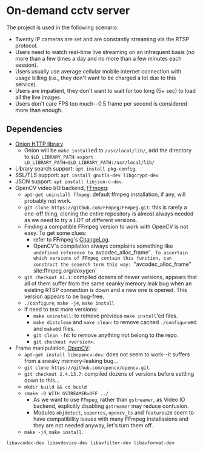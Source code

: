 # On-demand cctv server

The project is used in the following scenario:

* Twenty IP cameras are set and are constantly streaming via the RTSP protocol.
* Users need to watch real-time live streaming on an infrequent basis
(no more than a few times a day and no more than a few minutes each session).
* Users usually use average cellular mobile internet connection with usage billing
(i.e., they don't want to be charged a lot due to this service).
* Users are impatient, they don't want to wait for too long (5+ sec) to load all the live images.
* Users don't care FPS too much--0.5 frame per second is considered more than enough.

## Dependencies
* [Onion HTTP library](https://github.com/davidmoreno/onion)
    * Onion will be `make install`ed to `/usr/local/lib/`, add the directory to `$LD_LIBRARY_PATH`:
 `export LD_LIBRARY_PATH=$LD_LIBRARY_PATH:/usr/local/lib/`
* Library search support: `apt install pkg-config`.
* SSL/TLS support: `apt install gnutls-dev libgcrypt-dev`
* JSON support: `apt install libjson-c-dev`.
* OpenCV video I/O backend, [FFmpeg](https://trac.ffmpeg.org/wiki/CompilationGuide):
  * `apt-get uninstall ffmpeg`: default ffmpeg installation, if any, will probably not work.
  * `git clone https://github.com/FFmpeg/FFmpeg.git`: this is rarely a one-off thing, cloning the entire repository
    is almost always needed as we need to try a LOT of different versions.
  * Finding a compatible FFmpeg version to work with OpenCV is not easy. To get some clues:
    * refer to FFmpeg's [ChangeLog](https://github.com/FFmpeg/FFmpeg/blob/master/Changelog).
    * OpenCV's compilation always complains something like `undefined reference to `avcodec_alloc_frame'`. To ascertain
    which versions of FFmpeg contain this function, can construct the seaerch term this way:
    `"avcodec_alloc_frame" site:ffmpeg.org/doxygen` 
  * `git checkout n1.1`: compiled dozens of newer versions, appears that all of them suffer from the same
    seanky memory leak bug when an existing RTSP connection is down and a new one is opened. This version
    appears to be bug-free.
  * `./configure`, `make -j4`, `make install`
  * If need to test more versions:
    * `make uninstall`: to remove previous `make install`'ed files.
    * `make distclean` and `make clean`: to remove cached `./configure`ed and `make`ed files.
    * `git clean -fd`: to remove anything not belong to the repo.
    * `git checkout <version>`.
* Frame manipulation, [OpenCV](https://docs.opencv.org/4.6.0/d7/d9f/tutorial_linux_install.html):
    * `apt-get install libopencv-dev`: does not seem to work--it suffers from a sneaky memory-leaking bug...
    * `git clone https://github.com/opencv/opencv.git`.
    * `git checkout 2.4.13.7`: compiled dozens of versions before settling down to this...
    * `mkdir build && cd build`
    * `cmake -D WITH_GSTREAMER=OFF ../`
      * As we want to use `FFmpeg`, rather than `gstreamer`, as Video IO backend, explicitly disabling
      `gstreamer` may reduce confusion.
      * Modules `objdetect`, `superres`, `opencv_ts` and `features2d` seem to have compatibility issues with many FFmpeg
      installasions and they are not needed anyway, let's turn them off.
    * `make -j4`, `make install`.

`libavcodec-dev libavdevice-dev libavfilter-dev libavformat-dev`